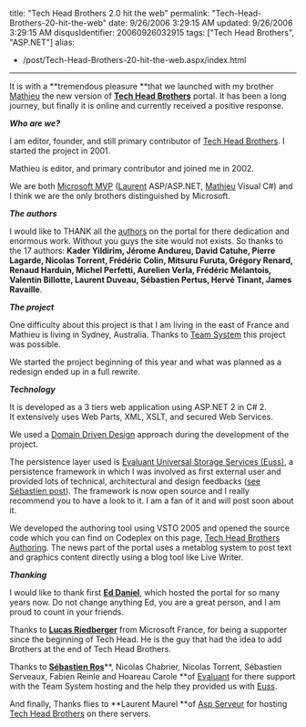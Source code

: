 title: "Tech Head Brothers 2.0 hit the web"
permalink: "Tech-Head-Brothers-20-hit-the-web"
date: 9/26/2006 3:29:15 AM
updated: 9/26/2006 3:29:15 AM
disqusIdentifier: 20060926032915
tags: ["Tech Head Brothers", "ASP.NET"]
alias:
 - /post/Tech-Head-Brothers-20-hit-the-web.aspx/index.html
---
It is with a **tremendous pleasure **that we launched with my brother [Mathieu](http://myaustraliantrip.blogspot.com/) the new version of [**Tech Head Brothers**](http://www.techheadbrothers.com/) portal. It has been a long journey, but finally it is online and currently received a positive response.

***Who are we?***
<!-- more -->

I am editor, founder, and still primary contributor of [Tech Head Brothers](http://www.techheadbrothers.com/). I started the project in 2001.

Mathieu is editor, and primary contributor and joined me in 2002.

We are both [Microsoft MVP](http://mvp.support.microsoft.com/communities/mvp.aspx?name=kemp%C3%A9) ([Laurent](https://mvp.support.microsoft.com/default.aspx/profile=D2F50802-1A35-423C-A263-353CB10C676C) ASP/ASP.NET, [Mathieu](https://mvp.support.microsoft.com/default.aspx/profile=3A585E18-C7FD-4BD7-A8B7-7BCF5ED70B5B) Visual C#) and I think we are the only brothers distinguished by Microsoft.

***The authors*** 

I would like to THANK all the [authors](http://www.techheadbrothers.com/Auteurs.aspx) on the portal for there dedication and enormous work. Without you guys the site would not exists. So thanks to the 17 authors: **Kader Yildirim, **Jérome Andureu**, David Catuhe, Pierre Lagarde, Nicolas Torrent, Frédéric Colin, Mitsuru Furuta, Grégory Renard, Renaud Harduin, Michel Perfetti, Aurelien Verla, Frédéric Mélantois, Valentin Billotte, Laurent Duveau, Sébastien Pertus, Hervé Tinant, James Ravaille**. 

***The project***

One difficulty about this project is that I am living in the east of France and Mathieu is living in Sydney, Australia. Thanks to [Team System](http://msdn.microsoft.com/vstudio/teamsystem/) this project was possible.

We started the project beginning of this year and what was planned as a redesign ended up in a full rewrite.

***Technology***

It is developed as a 3 tiers web application using ASP.NET 2 in C# 2. It extensively uses Web Parts, XML, XSLT, and secured Web Services.

We used a [Domain Driven Design](http://domaindrivendesign.org/index.html) approach during the development of the project. 

The persistence layer used is [Evaluant Universal Storage Services (Euss)](http://euss.evaluant.com/), a persistence framework in which I was involved as first external user and provided lots of technical, architectural and design feedbacks ([see Sébastien post](http://www.dotnetguru2.org/sebastienros/index.php?title=techheadbrothers_com_kisses_euss&more=1&c=1&tb=1&pb=1)). The framework is now open source and I really recommend you to have a look to it. I am a fan of it and will post soon about it.

We developed the authoring tool using VSTO 2005 and opened the source code which you can find on Codeplex on this page, [Tech Head Brothers Authoring](http://www.codeplex.com/Wiki/View.aspx?ProjectName=THBAuthoring). The news part of the portal uses a metablog system to post text and graphics content directly using a blog tool like Live Writer.

***Thanking***

I would like to thank first [**Ed Daniel**](http://esdaniel.net/), which hosted the portal for so many years now. Do not change anything Ed, you are a great person, and I am proud to count in your friends.

Thanks to [**Lucas Riedberger**](http://blogs.developpeur.org/malabar/) from Microsoft France, for being a supporter since the beginning of Tech Head. He is the guy that had the idea to add Brothers at the end of Tech Head Brothers.

Thanks to [**Sébastien Ros**](http://www.dotnetguru2.org/sebastienros/)**, Nicolas Chabrier, Nicolas Torrent, Sébastien Serveaux, Fabien Reinle and Hoareau Carole **of [Evaluant](http://www.evaluant.com/) for there support with the Team System hosting and the help they provided us with [Euss](http://euss.evaluant.com/).

And finally, Thanks flies to **Laurent Maurel **of [Asp Serveur](http://www.aspserveur.com/) for hosting [Tech Head Brothers](http://www.techheadbrothers.com/) on there servers.

